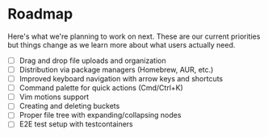 # Roadmap

Here's what we're planning to work on next. These are our current priorities but things change as we learn more about what users actually need.

* [ ] Drag and drop file uploads and organization
* [ ] Distribution via package managers (Homebrew, AUR, etc.)
* [ ] Improved keyboard navigation with arrow keys and shortcuts
* [ ] Command palette for quick actions (Cmd/Ctrl+K)
* [ ] Vim motions support
* [ ] Creating and deleting buckets
* [ ] Proper file tree with expanding/collapsing nodes
* [ ] E2E test setup with testcontainers
